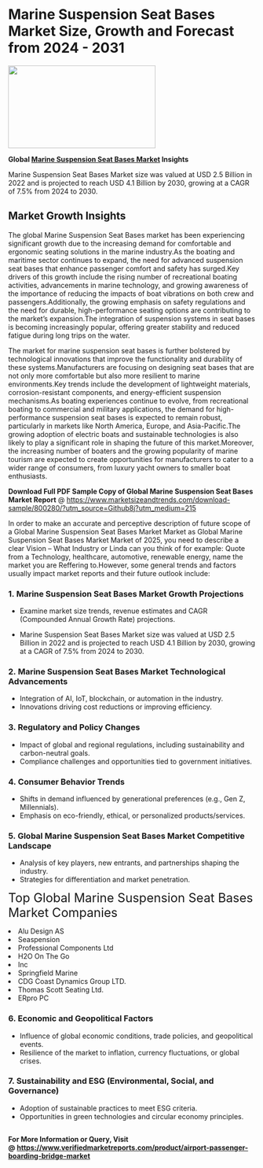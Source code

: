 <H1>Marine Suspension Seat Bases Market Size, Growth and Forecast from 2024 - 2031</H1><img class="aligncenter size-medium wp-image-584254" src="https://thirdeyenews.in/wp-content/uploads/2024/09/Global-Market-Research-300x168.jpeg" alt="" width="300" height="168" /><p><strong>Global&nbsp;<a href="https://www.marketsizeandtrends.com/download-sample/800280/?utm_source=Github8j?utm_medium=215">Marine Suspension Seat Bases Market</a> Insights</strong></p><p>Marine Suspension Seat Bases Market size was valued at USD 2.5 Billion in 2022 and is projected to reach USD 4.1 Billion by 2030, growing at a CAGR of 7.5% from 2024 to 2030.</p><p><h2>Market Growth Insights</h2> <p>The global Marine Suspension Seat Bases market has been experiencing significant growth due to the increasing demand for comfortable and ergonomic seating solutions in the marine industry.As the boating and maritime sector continues to expand, the need for advanced suspension seat bases that enhance passenger comfort and safety has surged.Key drivers of this growth include the rising number of recreational boating activities, advancements in marine technology, and growing awareness of the importance of reducing the impacts of boat vibrations on both crew and passengers.Additionally, the growing emphasis on safety regulations and the need for durable, high-performance seating options are contributing to the market’s expansion.The integration of suspension systems in seat bases is becoming increasingly popular, offering greater stability and reduced fatigue during long trips on the water.</p> <p>The market for marine suspension seat bases is further bolstered by technological innovations that improve the functionality and durability of these systems.Manufacturers are focusing on designing seat bases that are not only more comfortable but also more resilient to marine environments.Key trends include the development of lightweight materials, corrosion-resistant components, and energy-efficient suspension mechanisms.As boating experiences continue to evolve, from recreational boating to commercial and military applications, the demand for high-performance suspension seat bases is expected to remain robust, particularly in markets like North America, Europe, and Asia-Pacific.The growing adoption of electric boats and sustainable technologies is also likely to play a significant role in shaping the future of this market.Moreover, the increasing number of boaters and the growing popularity of marine tourism are expected to create opportunities for manufacturers to cater to a wider range of consumers, from luxury yacht owners to smaller boat enthusiasts.</p> <p><span class=""><strong>Download Full PDF Sample Copy of Global Marine Suspension Seat Bases Market Report</strong> @ <a href="https://www.marketsizeandtrends.com/download-sample/800280/?utm_source=Github8j?utm_medium=215" target="_blank">https://www.marketsizeandtrends.com/download-sample/800280/?utm_source=Github8j?utm_medium=215</a></span></p><p>In order to make an accurate and perceptive description of future scope of a Global&nbsp;Marine Suspension Seat Bases Market Market as Global&nbsp;Marine Suspension Seat Bases Market Market of 2025, you need to describe a clear Vision &ndash; What Industry or Linda can you think of for example: Quote from a Technology, healthcare, automotive, renewable energy, name the market you are Reffering to.However, some general trends and factors usually impact market reports and their future outlook include:</p><h3>1.&nbsp;<strong>Marine Suspension Seat Bases Market Growth Projections</strong></h3><ul><li>Examine market size trends, revenue estimates and CAGR (Compounded Annual Growth Rate) projections.</li><li><p>Marine Suspension Seat Bases Market size was valued at USD 2.5 Billion in 2022 and is projected to reach USD 4.1 Billion by 2030, growing at a CAGR of 7.5% from 2024 to 2030.</p></li></ul><h3>2.&nbsp;<strong>Marine Suspension Seat Bases Market Technological Advancements</strong></h3><ul><li>Integration of AI, IoT, blockchain, or automation in the industry.</li><li>Innovations driving cost reductions or improving efficiency.</li></ul><h3>3.&nbsp;<strong>Regulatory and Policy Changes</strong></h3><ul><li>Impact of global and regional regulations, including sustainability and carbon-neutral goals.</li><li>Compliance challenges and opportunities tied to government initiatives.</li></ul><h3>4.&nbsp;<strong>Consumer Behavior Trends</strong></h3><ul><li>Shifts in demand influenced by generational preferences (e.g., Gen Z, Millennials).</li><li>Emphasis on eco-friendly, ethical, or personalized products/services.</li></ul><h3>5.&nbsp;<strong>Global Marine Suspension Seat Bases Market Competitive Landscape</strong></h3><ul><li>Analysis of key players, new entrants, and partnerships shaping the industry.</li><li>Strategies for differentiation and market penetration.</li></ul><p data-pm-slice="1 1 []"><span style="color: inherit; font-family: inherit; font-size: 25px;">Top Global Marine Suspension Seat Bases Market Companies</span></p><div class="" data-test-id=""><p><li>Alu Design AS</li><li> Seaspension</li><li> Professional Components Ltd</li><li> H2O On The Go</li><li> Inc</li><li> Springfield Marine</li><li> CDG Coast Dynamics Group LTD.</li><li> Thomas Scott Seating Ltd.</li><li> ERpro PC</li></p></div><h3>6.&nbsp;<strong>Economic and Geopolitical Factors</strong></h3><ul><li>Influence of global economic conditions, trade policies, and geopolitical events.</li><li>Resilience of the market to inflation, currency fluctuations, or global crises.</li></ul><h3>7.&nbsp;<strong>Sustainability and ESG (Environmental, Social, and Governance)</strong></h3><ul><li>Adoption of sustainable practices to meet ESG criteria.</li><li>Opportunities in green technologies and circular economy principles.</li></ul><h2><strong style="font-size: 14px;">For More Information or Query, Visit @&nbsp;</strong><a style="background-color: #ffffff; font-size: 14px;" href="https://www.marketsizeandtrends.com/report/marine-suspension-seat-bases-market/" target="_blank">https://www.verifiedmarketreports.com/product/airport-passenger-boarding-bridge-market</a></h2>